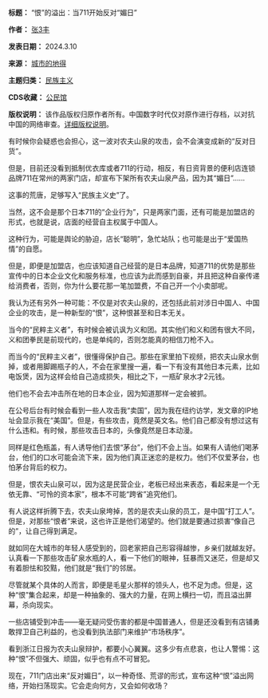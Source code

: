 

**标题：** “恨”的溢出：当711开始反对“媚日”  

**作者：** [张3丰](https://chinadigitaltimes.net/space/张3丰)  

**发表日期：** 2024.3.10  

**来源：** [城市的地得](https://web.archive.org/web/https://mp.weixin.qq.com/s/fFms4wmBfjs1mH5ED1TIlA)  

**主题归类：** [民族主义](https://chinadigitaltimes.net/space/民族主义)  

**CDS收藏：** [公民馆](https://chinadigitaltimes.net/space/%E5%85%AC%E6%B0%91%E9%A6%86)  

**版权说明：** 该作品版权归原作者所有。中国数字时代仅对原作进行存档，以对抗中国的网络审查。[详细版权说明](https://chinadigitaltimes.net/chinese/copyright)。


有时候你会疑惑也会担心，这一波对农夫山泉的攻击，会不会演变成新的“反对日货”。


但是，目前还没看到抵制优衣库或者711的行动，相反，有日资背景的便利店连锁品牌711在常州的两家门店，却宣布下架所有农夫山泉产品，因为其“媚日”……


这事的荒唐，足够写入“民族主义史”了。


当然，这不会是那个日本711的“企业行为”，只是两家门面，还有可能是加盟店的形式，也就是说，店面的经营自主权属于中国人。


这种行为，可能是舆论的胁迫，店长“聪明”，急忙站队；也可能是出于“爱国热情”的自愿。


但是，即便是加盟店，也应该知道自己经营的是日本品牌，知道711的优势是那些宣传中的日本企业文化和服务标准，也应该为此而感到自豪，并且把这种自豪传递给消费者，否则，你为什么要花那一笔加盟费，不自己开一个小卖部呢。


我认为还有另外一种可能：不仅是对农夫山泉的，还包括此前对涉日中国人、中国企业的攻击，是一种新型的“恨”，这种恨甚至和日本无关。


当今的“民粹主义者”，有时候会被讥讽为义和团。其实他们和义和团有很大不同，义和团拳民是前现代的，也是单纯的，否则怎能真的相信刀枪不入。


而当今的“民粹主义者”，很懂得保护自己。那些在家里拍下视频，把农夫山泉水倒掉，或者用脚踢瓶子的人，不会在家里搜一遍，看一下有没有其他日本元素，比如电饭煲，因为这样会给自己造成损失，相比之下，一瓶矿泉水才2元钱。


他们也不会去冲击所在地的日本企业，因为知道那样一定会被抓。


在公号后台有时候会看到一些人攻击我“卖国”，因为我在纽约访学，发文章的IP地址会显示我在“美国”。但是，有些攻击，竟然是英文名。他们自己都没有想过这有什么违和。有时候，那些攻击日本的，头像竟然是日本动漫。


同样是红色瓶盖，有人诱导他们去恨“茅台”，他们不会上当。如果有人请他们喝茅台，他们的口水可能会流下来，因为他们真正迷恋的是权力。他们不仅爱茅台，也怕茅台背后的权力。


但是，恨农夫山泉可以，因为这是民营企业，老板已经出来表态，看起来是一个无依无靠、“可怜的资本家”，根本不可能“跨省”追究他们。


有人说这样折腾下去，农夫山泉垮掉，苦的是农夫山泉的员工，是中国“打工人”。但是，对那些“恨者”来说，这也许正是他们渴望的。他们就是要通过损害“像自己的”，让自己得到满足。


就如同在大城市的年轻人感受到的，回老家把自己形容得越惨，乡亲们就越友好。认真看一下那些攻击矿泉水瓶的人，看一下他们的眼神，狂暴而又迷茫，但是却又有着胆怯和狡黠，他们就是“我们”的邻居。


尽管就某个具体的人而言，即便是毛星火那样的领头人，也不足为虑。但是，这种“恨”集合起来，却是一种抽象的、强大的力量，在网上横扫一切，而且溢出屏幕，杀向现实。


一些店铺受到冲击——毫无疑问受伤害的都是中国普通人，但是还没看到有店铺勇敢捍卫自己利益的，也没看到执法部门来维护“市场秩序”。


看到浙江日报为农夫山泉辩护，都要小心翼翼。这多少有点悲哀，也让人警惕：这种“恨”不但强大、顽固，似乎也有点不可冒犯。


现在，711门店出来“反对媚日”，以一种奇怪、荒谬的形式，宣布这种“恨”溢出网络，开始扫荡现实。它会走向何方，又会如何收场？

